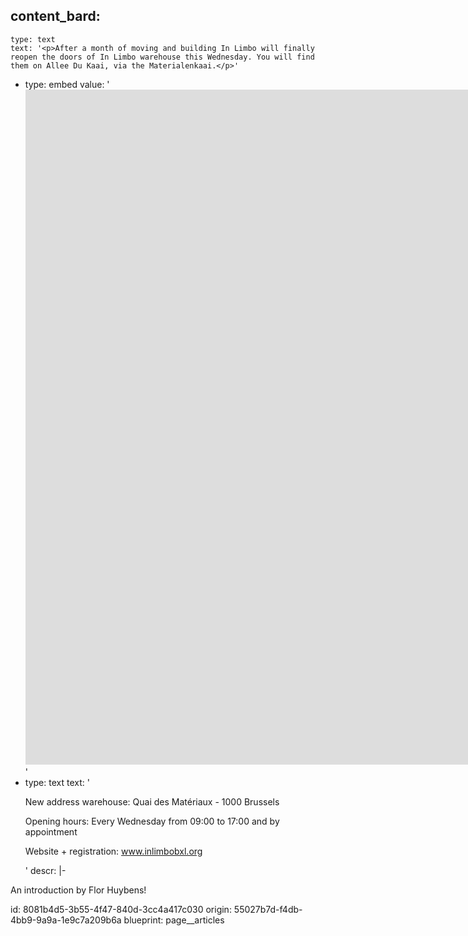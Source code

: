 content_bard:
  -
    type: text
    text: '<p>After a month of moving and building In Limbo will finally reopen the doors of In Limbo warehouse this Wednesday. You will find them on Allee Du Kaai, via the Materialenkaai.</p>'
  -
    type: embed
    value: '<iframe src="https://player.vimeo.com/video/533100102?badge=0&amp;autopause=0&amp;player_id=0&amp;app_id=58479" width="1920" height="1080" frameborder="0" allow="autoplay; fullscreen; picture-in-picture" allowfullscreen title="In Limbo"></iframe>'
  -
    type: text
    text: '<p>New address warehouse: Quai des Matériaux - 1000 Brussels</p><p>Opening hours: Every Wednesday from 09:00 to 17:00 and by appointment</p><p>Website + registration: <a href="http://www.inlimbobxl.org/?fbclid=IwAR2rAI5-nWF9iXyF7hvVaNasor6bjqaObOdH3gM_BmDwrsT544c3m1pwN-c" rel="nofollow noopener" target="_blank">www.inlimbobxl.org</a></p>'
descr: |-
  <p>An introduction by Flor Huybens!
  </p>
id: 8081b4d5-3b55-4f47-840d-3cc4a417c030
origin: 55027b7d-f4db-4bb9-9a9a-1e9c7a209b6a
blueprint: page__articles

